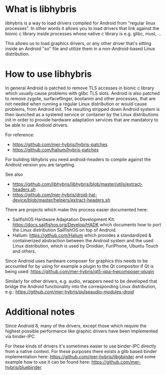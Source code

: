 # What is libhybris

libhybris is a way to load drivers compiled for Android from "regular linux
processes".
In other words it allows you to load drivers that link against the bionic c
library inside processes whose native c library is e.g. glibc, musl, ...

This allows us to load graphics drivers, or any other driver that's sitting
inside an Android "so" file and utilize them in a non-Android-based
Linux distribution.

# How to use libhybris

In general Android is patched to remove TLS accesses in bionic c library which
usually cause problems with glibc TLS slots. Android is also patched to remove
zygote, surfaceflinger, bootanim and other processes, that are not needed when
running a regular Linux distribution or would cause problems,
from Android init.
The resulting stripped down Android system is then launched as a systemd
service or container by the Linux distributions init in order to provide
hardware adaptation services that are mandatory to be able to use
Android drivers.

For reference:
* https://github.com/mer-hybris/hybris-patches
* https://github.com/halium/hybris-patches

For building libhybris you need android-headers to compile against the
Android version you are targeting.

See also
* https://github.com/libhybris/libhybris/blob/master/utils/extract-headers.sh
* https://github.com/mer-hybris/droid-hal-device/blob/master/helpers/extract-headers.sh

There are projects which make this process easier documented here:
* SailfishOS Hardware Adaptation Development Kit:
https://docs.sailfishos.org/Develop/HADK which documents how to port the
Linux distribution SailfishOS on top of Android.
* Halium: https://github.com/Halium which provides a standardized & containerized
abstraction between the Android system and the used Linux distribution, which
is used by Droidian, FuriPhone, Ubuntu Touch and others.

Since Android uses hardware composer for graphics this needs to be accounted
for by using for example a plugin to the Qt compositor if Qt is being used:
https://github.com/mer-hybris/qt5-qpa-hwcomposer-plugin

Similarly for other drivers, e.g. audio, wrappers need to be developed that
bridge the Android functionality into the corresponding Linux distribution,
e.g.: https://github.com/mer-hybris/pulseaudio-modules-droid

# Additional notes

Since Android 8, many of the drivers, except those which require the highest
possible performance like graphic drivers have been implemented via binder-IPC.

For these kinds of drivers it's sometimes easier to use binder-IPC directly
from a native context. For these purposes there exists a glib based binder
implementation here: https://github.com/mer-hybris/libgbinder and some example
how to use it can be found here: https://github.com/mer-hybris/bluebinder

